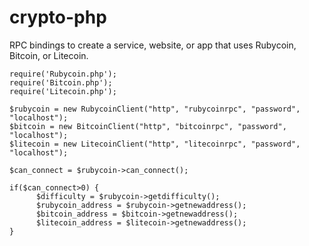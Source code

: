 crypto-php
==========

RPC bindings to create a service, website, or app that uses Rubycoin, Bitcoin, or Litecoin.

```
require('Rubycoin.php');
require('Bitcoin.php');
require('Litecoin.php');

$rubycoin = new RubycoinClient("http", "rubycoinrpc", "password", "localhost");
$bitcoin = new BitcoinClient("http", "bitcoinrpc", "password", "localhost");
$litecoin = new LitecoinClient("http", "litecoinrpc", "password", "localhost");

$can_connect = $rubycoin->can_connect();

if($can_connect>0) {
      $difficulty = $rubycoin->getdifficulty();
      $rubycoin_address = $rubycoin->getnewaddress();
      $bitcoin_address = $bitcoin->getnewaddress();
      $litecoin_address = $litecoin->getnewaddress();
}
```
